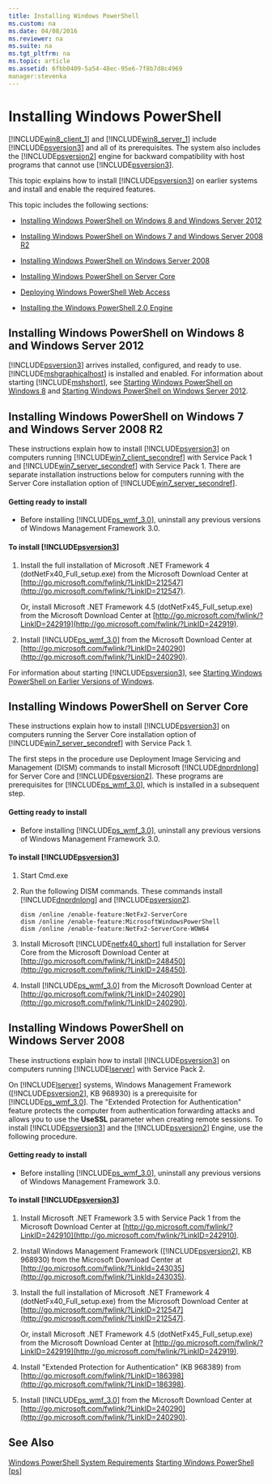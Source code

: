 ```yaml
---
title: Installing Windows PowerShell
ms.custom: na
ms.date: 04/08/2016
ms.reviewer: na
ms.suite: na
ms.tgt_pltfrm: na
ms.topic: article
ms.assetid: 6fbb0409-5a54-48ec-95e6-7f8b7d8c4969
manager:stevenka
---
```

# Installing Windows PowerShell
[!INCLUDE[win8_client_1](../../Topics/Powershell_GetStart/includes/win8_client_1_md.md)] and [!INCLUDE[win8_server_1](../../Topics/Powershell_GetStart/includes/win8_server_1_md.md)] include [!INCLUDE[psversion3](../../Topics/Powershell_CmdLineHlp/includes/psversion3_md.md)] and all of its prerequisites. The system also includes the [!INCLUDE[psversion2](../../Topics/Powershell_CmdLineHlp/includes/psversion2_md.md)] engine for backward compatibility with host programs that cannot use [!INCLUDE[psversion3](../../Topics/Powershell_CmdLineHlp/includes/psversion3_md.md)].

This topic explains how to install [!INCLUDE[psversion3](../../Topics/Powershell_CmdLineHlp/includes/psversion3_md.md)] on earlier systems and install and enable the required features.

This topic includes the following sections:

-   [Installing Windows PowerShell on Windows 8 and Windows Server 2012](../../Topics/Powershell_GetStart/Installing-Windows-PowerShell.md#BKMK_InstallingOnWindows8andWindowsServer2012)

-   [Installing Windows PowerShell on Windows 7 and Windows Server 2008 R2](../../Topics/Powershell_GetStart/Installing-Windows-PowerShell.md#BKMK_InstallingOnWindows7andWindowsServer2008R2)

-   [Installing Windows PowerShell on Windows Server 2008](../../Topics/Powershell_GetStart/Installing-Windows-PowerShell.md#BKMK_InstallingOnWindowsServer2008LH)

-   [Installing Windows PowerShell on Server Core](../../Topics/Powershell_GetStart/Installing-Windows-PowerShell.md#BKMK_InstallingOnServerCore)

-   [Deploying Windows PowerShell Web Access](assetId:///639d0eff-98a3-4124-b52c-26921ebd98b0)

-   [Installing the Windows PowerShell 2.0 Engine](../../Topics/Powershell_GetStart/Installing-the-Windows-PowerShell-2.0-Engine.md)

## <a name="BKMK_InstallingOnWindows8andWindowsServer2012"></a>Installing Windows PowerShell on Windows 8 and Windows Server 2012
[!INCLUDE[psversion3](../../Topics/Powershell_CmdLineHlp/includes/psversion3_md.md)] arrives installed, configured, and ready to use. [!INCLUDE[mshgraphicalhost](../../Topics/Powershell_GetStart/includes/mshgraphicalhost_md.md)] is installed and enabled. For information about starting [!INCLUDE[mshshort](../../Topics/Powershell_GetStart/includes/mshshort_md.md)], see [Starting Windows PowerShell on Windows 8](assetId:///d7be1668-8617-4890-ad90-dd9765fbd2c3) and [Starting Windows PowerShell on Windows Server 2012](assetId:///4fc0110a-cc0c-42a4-bbb5-3cc89a0fc968).

## <a name="BKMK_InstallingOnWindows7andWindowsServer2008R2"></a>Installing Windows PowerShell on Windows 7 and Windows Server 2008 R2
These instructions explain how to install [!INCLUDE[psversion3](../../Topics/Powershell_CmdLineHlp/includes/psversion3_md.md)] on computers running [!INCLUDE[win7_client_secondref](../../Topics/Powershell_GetStart/includes/win7_client_secondref_md.md)] with Service Pack 1 and [!INCLUDE[win7_server_secondref](../../Topics/Powershell_GetStart/includes/win7_server_secondref_md.md)] with Service Pack 1. There are separate installation instructions below for computers running with the Server Core installation option of [!INCLUDE[win7_server_secondref](../../Topics/Powershell_GetStart/includes/win7_server_secondref_md.md)].

#### Getting ready to install

-   Before installing [!INCLUDE[ps_wmf_3.0](../../Topics/Powershell_GetStart/includes/ps_wmf_3.0_md.md)], uninstall any previous versions of Windows Management Framework 3.0.

#### To install [!INCLUDE[psversion3](../../Topics/Powershell_CmdLineHlp/includes/psversion3_md.md)]

1.  Install the full installation of Microsoft .NET Framework 4 (dotNetFx40\_Full\_setup.exe) from the Microsoft Download Center at [http://go.microsoft.com/fwlink/?LinkID=212547](http://go.microsoft.com/fwlink/?LinkID=212547).

    Or, install Microsoft .NET Framework 4.5 (dotNetFx45\_Full\_setup.exe) from the Microsoft Download Center at [http://go.microsoft.com/fwlink/?LinkID=242919](http://go.microsoft.com/fwlink/?LinkID=242919).

2.  Install [!INCLUDE[ps_wmf_3.0](../../Topics/Powershell_GetStart/includes/ps_wmf_3.0_md.md)] from the Microsoft Download Center at [http://go.microsoft.com/fwlink/?LinkID=240290](http://go.microsoft.com/fwlink/?LinkID=240290).

For information about starting [!INCLUDE[psversion3](../../Topics/Powershell_CmdLineHlp/includes/psversion3_md.md)], see [Starting Windows PowerShell on Earlier Versions of Windows](../../Topics/Powershell_GetStart/Starting-Windows-PowerShell-on-Earlier-Versions-of-Windows.md).

## <a name="BKMK_InstallingOnServerCore"></a>Installing Windows PowerShell on Server Core
These instructions explain how to install [!INCLUDE[psversion3](../../Topics/Powershell_CmdLineHlp/includes/psversion3_md.md)] on computers running the Server Core installation option of [!INCLUDE[win7_server_secondref](../../Topics/Powershell_GetStart/includes/win7_server_secondref_md.md)] with Service Pack 1.

The first steps in the procedure use Deployment Image Servicing and Management (DISM) commands to install Microsoft [!INCLUDE[dnprdnlong](../../Topics/Powershell_GetStart/includes/dnprdnlong_md.md)] for Server Core and [!INCLUDE[psversion2](../../Topics/Powershell_CmdLineHlp/includes/psversion2_md.md)]. These programs are prerequisites for [!INCLUDE[ps_wmf_3.0](../../Topics/Powershell_GetStart/includes/ps_wmf_3.0_md.md)], which is installed in a subsequent step.

#### Getting ready to install

-   Before installing [!INCLUDE[ps_wmf_3.0](../../Topics/Powershell_GetStart/includes/ps_wmf_3.0_md.md)], uninstall any previous versions of Windows Management Framework 3.0.

#### To install [!INCLUDE[psversion3](../../Topics/Powershell_CmdLineHlp/includes/psversion3_md.md)]

1.  Start Cmd.exe

2.  Run the following DISM commands. These commands install [!INCLUDE[dnprdnlong](../../Topics/Powershell_GetStart/includes/dnprdnlong_md.md)] and [!INCLUDE[psversion2](../../Topics/Powershell_CmdLineHlp/includes/psversion2_md.md)].

    ```
    dism /online /enable-feature:NetFx2-ServerCore
    dism /online /enable-feature:MicrosoftWindowsPowerShell
    dism /online /enable-feature:NetFx2-ServerCore-WOW64
    ```

3.  Install Microsoft [!INCLUDE[netfx40_short](../../Topics/Powershell_GetStart/includes/netfx40_short_md.md)] full installation for Server Core from the Microsoft Download Center at [http://go.microsoft.com/fwlink/?LinkID=248450](http://go.microsoft.com/fwlink/?LinkID=248450).

4.  Install [!INCLUDE[ps_wmf_3.0](../../Topics/Powershell_GetStart/includes/ps_wmf_3.0_md.md)] from the Microsoft Download Center at [http://go.microsoft.com/fwlink/?LinkID=240290](http://go.microsoft.com/fwlink/?LinkID=240290).

## <a name="BKMK_InstallingOnWindowsServer2008LH"></a>Installing Windows PowerShell on Windows Server 2008
These instructions explain how to install [!INCLUDE[psversion3](../../Topics/Powershell_CmdLineHlp/includes/psversion3_md.md)] on computers running [!INCLUDE[lserver](../../Topics/Powershell_CmdLineHlp/includes/lserver_md.md)] with Service Pack 2.

On [!INCLUDE[lserver](../../Topics/Powershell_CmdLineHlp/includes/lserver_md.md)] systems, Windows Management Framework ([!INCLUDE[psversion2](../../Topics/Powershell_CmdLineHlp/includes/psversion2_md.md)], KB 968930) is a prerequisite for [!INCLUDE[ps_wmf_3.0](../../Topics/Powershell_GetStart/includes/ps_wmf_3.0_md.md)]. The "Extended Protection for Authentication" feature protects the computer from authentication forwarding attacks and allows you to use the **UseSSL** parameter when creating remote sessions. To install [!INCLUDE[psversion3](../../Topics/Powershell_CmdLineHlp/includes/psversion3_md.md)] and the [!INCLUDE[psversion2](../../Topics/Powershell_CmdLineHlp/includes/psversion2_md.md)] Engine, use the following procedure.

#### Getting ready to install

-   Before installing [!INCLUDE[ps_wmf_3.0](../../Topics/Powershell_GetStart/includes/ps_wmf_3.0_md.md)], uninstall any previous versions of Windows Management Framework 3.0.

#### To install [!INCLUDE[psversion3](../../Topics/Powershell_CmdLineHlp/includes/psversion3_md.md)]

1.  Install Microsoft .NET Framework 3.5 with Service Pack 1 from the Microsoft Download Center at [http://go.microsoft.com/fwlink/?LinkID=242910](http://go.microsoft.com/fwlink/?LinkID=242910).

2.  Install Windows Management Framework ([!INCLUDE[psversion2](../../Topics/Powershell_CmdLineHlp/includes/psversion2_md.md)], KB 968930) from the Microsoft Download Center at [http://go.microsoft.com/fwlink/?LinkId=243035](http://go.microsoft.com/fwlink/?LinkId=243035).

3.  Install the full installation of Microsoft .NET Framework 4 (dotNetFx40\_Full\_setup.exe) from the Microsoft Download Center at [http://go.microsoft.com/fwlink/?LinkID=212547](http://go.microsoft.com/fwlink/?LinkID=212547).

    Or, install Microsoft .NET Framework 4.5 (dotNetFx45\_Full\_setup.exe) from the Microsoft Download Center at [http://go.microsoft.com/fwlink/?LinkID=242919](http://go.microsoft.com/fwlink/?LinkID=242919).

4.  Install "Extended Protection for Authentication" (KB 968389) from [http://go.microsoft.com/fwlink/?LinkID=186398](http://go.microsoft.com/fwlink/?LinkID=186398).

5.  Install [!INCLUDE[ps_wmf_3.0](../../Topics/Powershell_GetStart/includes/ps_wmf_3.0_md.md)] from the Microsoft Download Center at [http://go.microsoft.com/fwlink/?LinkID=240290](http://go.microsoft.com/fwlink/?LinkID=240290).

## See Also
[Windows PowerShell System Requirements](../../Topics/Powershell_GetStart/Windows-PowerShell-System-Requirements.md)
[Starting Windows PowerShell [ps]](assetId:///8ec8c2d7-8e7c-4722-a3d2-498fe5739a8e)

